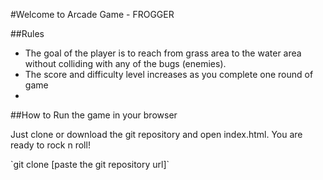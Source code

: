 #Welcome to Arcade Game - FROGGER

##Rules

<ul>
<li>The goal of the player is to reach from grass area to the water area without colliding with any of the bugs (enemies). </li>
<li>The score and difficulty level increases as you complete one round of game </li>
<li All the best!! </li>
</ul> 

##How to Run the game in your browser

<p> Just clone or download the git repository and open index.html. You are ready to rock  n roll! 
<p> `git clone [paste the git repository url]`